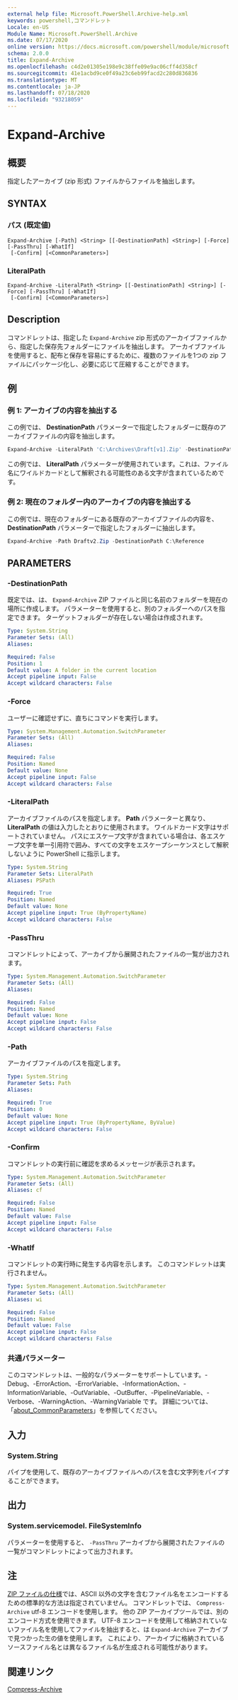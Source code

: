 ```yaml
---
external help file: Microsoft.PowerShell.Archive-help.xml
keywords: powershell,コマンドレット
Locale: en-US
Module Name: Microsoft.PowerShell.Archive
ms.date: 07/17/2020
online version: https://docs.microsoft.com/powershell/module/microsoft.powershell.archive/expand-archive?view=powershell-7&WT.mc_id=ps-gethelp
schema: 2.0.0
title: Expand-Archive
ms.openlocfilehash: c4d2e01305e198e9c38ffe09e9ac06cff4d358cf
ms.sourcegitcommit: 41e1acbd9ce0f49a23c6eb99facd2c280d836836
ms.translationtype: MT
ms.contentlocale: ja-JP
ms.lasthandoff: 07/18/2020
ms.locfileid: "93218059"
---
```

# Expand-Archive

## 概要
指定したアーカイブ (zip 形式) ファイルからファイルを抽出します。

## SYNTAX

### パス (既定値)

```
Expand-Archive [-Path] <String> [[-DestinationPath] <String>] [-Force] [-PassThru] [-WhatIf]
 [-Confirm] [<CommonParameters>]
```

### LiteralPath

```
Expand-Archive -LiteralPath <String> [[-DestinationPath] <String>] [-Force] [-PassThru] [-WhatIf]
 [-Confirm] [<CommonParameters>]
```

## Description

コマンドレットは、指定した `Expand-Archive` zip 形式のアーカイブファイルから、指定した保存先フォルダーにファイルを抽出します。 アーカイブファイルを使用すると、配布と保存を容易にするために、複数のファイルを1つの zip ファイルにパッケージ化し、必要に応じて圧縮することができます。

## 例

### 例 1: アーカイブの内容を抽出する

この例では、 **DestinationPath** パラメーターで指定したフォルダーに既存のアーカイブファイルの内容を抽出します。

```powershell
Expand-Archive -LiteralPath 'C:\Archives\Draft[v1].Zip' -DestinationPath C:\Reference
```

この例では、 **LiteralPath** パラメーターが使用されています。これは、ファイル名にワイルドカードとして解釈される可能性のある文字が含まれているためです。

### 例 2: 現在のフォルダー内のアーカイブの内容を抽出する

この例では、現在のフォルダーにある既存のアーカイブファイルの内容を、 **DestinationPath** パラメーターで指定したフォルダーに抽出します。

```powershell
Expand-Archive -Path Draftv2.Zip -DestinationPath C:\Reference
```

## PARAMETERS

### -DestinationPath

既定では、は、 `Expand-Archive` ZIP ファイルと同じ名前のフォルダーを現在の場所に作成します。 パラメーターを使用すると、別のフォルダーへのパスを指定できます。 ターゲットフォルダーが存在しない場合は作成されます。

```yaml
Type: System.String
Parameter Sets: (All)
Aliases:

Required: False
Position: 1
Default value: A folder in the current location
Accept pipeline input: False
Accept wildcard characters: False
```

### -Force

ユーザーに確認せずに、直ちにコマンドを実行します。

```yaml
Type: System.Management.Automation.SwitchParameter
Parameter Sets: (All)
Aliases:

Required: False
Position: Named
Default value: None
Accept pipeline input: False
Accept wildcard characters: False
```

### -LiteralPath

アーカイブファイルのパスを指定します。 **Path** パラメーターと異なり、 **LiteralPath** の値は入力したとおりに使用されます。 ワイルドカード文字はサポートされていません。 パスにエスケープ文字が含まれている場合は、各エスケープ文字を単一引用符で囲み、すべての文字をエスケープシーケンスとして解釈しないように PowerShell に指示します。

```yaml
Type: System.String
Parameter Sets: LiteralPath
Aliases: PSPath

Required: True
Position: Named
Default value: None
Accept pipeline input: True (ByPropertyName)
Accept wildcard characters: False
```

### -PassThru

コマンドレットによって、アーカイブから展開されたファイルの一覧が出力されます。

```yaml
Type: System.Management.Automation.SwitchParameter
Parameter Sets: (All)
Aliases:

Required: False
Position: Named
Default value: None
Accept pipeline input: False
Accept wildcard characters: False
```

### -Path

アーカイブファイルのパスを指定します。

```yaml
Type: System.String
Parameter Sets: Path
Aliases:

Required: True
Position: 0
Default value: None
Accept pipeline input: True (ByPropertyName, ByValue)
Accept wildcard characters: False
```

### -Confirm

コマンドレットの実行前に確認を求めるメッセージが表示されます。

```yaml
Type: System.Management.Automation.SwitchParameter
Parameter Sets: (All)
Aliases: cf

Required: False
Position: Named
Default value: False
Accept pipeline input: False
Accept wildcard characters: False
```

### -WhatIf

コマンドレットの実行時に発生する内容を示します。 このコマンドレットは実行されません。

```yaml
Type: System.Management.Automation.SwitchParameter
Parameter Sets: (All)
Aliases: wi

Required: False
Position: Named
Default value: False
Accept pipeline input: False
Accept wildcard characters: False
```

### 共通パラメーター
このコマンドレットは、一般的なパラメーターをサポートしています。-Debug、-ErrorAction、-ErrorVariable、-InformationAction、-InformationVariable、-OutVariable、-OutBuffer、-PipelineVariable、-Verbose、-WarningAction、-WarningVariable です。 詳細については、「[about_CommonParameters](https://go.microsoft.com/fwlink/?LinkID=113216)」を参照してください。

## 入力

### System.String

パイプを使用して、既存のアーカイブファイルへのパスを含む文字列をパイプすることができます。

## 出力

### System.servicemodel. FileSystemInfo

パラメーターを使用すると、 `-PassThru` アーカイブから展開されたファイルの一覧がコマンドレットによって出力されます。

## 注

[ZIP ファイルの仕様](https://pkware.cachefly.net/webdocs/casestudies/APPNOTE.TXT)では、ASCII 以外の文字を含むファイル名をエンコードするための標準的な方法は指定されていません。 コマンドレットでは、 `Compress-Archive` utf-8 エンコードを使用します。 他の ZIP アーカイブツールでは、別のエンコード方式を使用できます。 UTF-8 エンコードを使用して格納されていないファイル名を使用してファイルを抽出すると、は `Expand-Archive` アーカイブで見つかった生の値を使用します。 これにより、アーカイブに格納されているソースファイル名とは異なるファイル名が生成される可能性があります。

## 関連リンク

[Compress-Archive](compress-archive.md)
